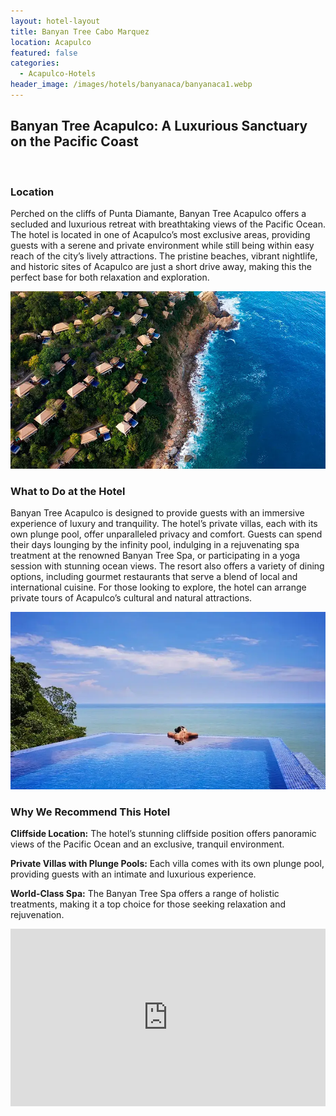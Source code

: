 ```yaml
---
layout: hotel-layout
title: Banyan Tree Cabo Marquez
location: Acapulco
featured: false
categories:
  - Acapulco-Hotels
header_image: /images/hotels/banyanaca/banyanaca1.webp
---
```

## Banyan Tree Acapulco: A Luxurious Sanctuary on the Pacific Coast

&nbsp;

### Location

Perched on the cliffs of Punta Diamante, Banyan Tree Acapulco offers a secluded and luxurious retreat with breathtaking views of the Pacific Ocean. The hotel is located in one of Acapulco’s most exclusive areas, providing guests with a serene and private environment while still being within easy reach of the city’s lively attractions. The pristine beaches, vibrant nightlife, and historic sites of Acapulco are just a short drive away, making this the perfect base for both relaxation and exploration.

![](/images/hotels/banyanaca/banyanaca3.webp)

### What to Do at the Hotel

Banyan Tree Acapulco is designed to provide guests with an immersive experience of luxury and tranquility. The hotel’s private villas, each with its own plunge pool, offer unparalleled privacy and comfort. Guests can spend their days lounging by the infinity pool, indulging in a rejuvenating spa treatment at the renowned Banyan Tree Spa, or participating in a yoga session with stunning ocean views. The resort also offers a variety of dining options, including gourmet restaurants that serve a blend of local and international cuisine. For those looking to explore, the hotel can arrange private tours of Acapulco’s cultural and natural attractions.

![](/images/hotels/banyanaca/banyanaca2.webp)

### Why We Recommend This Hotel

**Cliffside Location:** The hotel’s stunning cliffside position offers panoramic views of the Pacific Ocean and an exclusive, tranquil environment.&nbsp;

**Private Villas with Plunge Pools:** Each villa comes with its own plunge pool, providing guests with an intimate and luxurious experience.&nbsp;

**World-Class Spa:** The Banyan Tree Spa offers a range of holistic treatments, making it a top choice for those seeking relaxation and rejuvenation.

<style>.embed-container { position: relative; padding-bottom: 56.25%; height: 0; overflow: hidden; max-width: 100%; } .embed-container iframe, .embed-container object, .embed-container embed { position: absolute; top: 0; left: 0; width: 100%; height: 100%; }</style>

<div class="embed-container"><iframe src="https://www.youtube.com/embed/pi8508awJ80" frameborder="0" allowfullscreen=""></iframe></div>